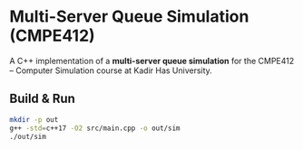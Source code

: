 # Multi-Server Queue Simulation (CMPE412)

A C++ implementation of a **multi-server queue simulation** for the CMPE412 – Computer Simulation course at Kadir Has University.

## Build & Run
```bash
mkdir -p out
g++ -std=c++17 -O2 src/main.cpp -o out/sim
./out/sim
